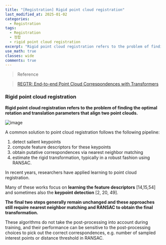 ```yaml
---
title: "[Registration] Rigid point cloud registration"
last_modified_at: 2025-01-02
categories:
  - Registration
tags:
  - Registration
  - 정합
  - rigid point cloud registration
excerpt: "Rigid point cloud registration refers to the problem of finding the optimal rotation and translation parameters that align two point clouds."
use_math: true
classes: wide
comments: true
---
```


> Reference

> [REGTR: End-to-end Point Cloud Correspondences with Transformers](https://openaccess.thecvf.com/content/CVPR2022/papers/Yew_REGTR_End-to-End_Point_Cloud_Correspondences_With_Transformers_CVPR_2022_paper.pdf)

### Rigid point cloud registration

**Rigid point cloud registration refers to the problem of finding the optimal rotation and translation parameters that align two point clouds.**

![image](https://github.com/user-attachments/assets/74ac24fb-843d-43c5-90b0-c0a026662cfa)

A common solution to point cloud registration follows the following pipeline: 

1. detect salient keypoints
2. compute feature descriptors for these keypoints
3. obtain putative correspondences via nearest neighbor matching
4. estimate the rigid transformation, typically in a robust fashion using RANSAC.

In recent years, researchers have applied learning to point cloud registration.

Many of these works focus on **learning the feature descriptors** [14,15,54] and sometimes also the **keypoint detection** [2, 20, 49].

**The final two steps generally remain unchanged and these approaches still require nearest neighbor matching and RANSAC to obtain the final transformation.**

These algorithms do not take the post-processing into account during training, and their performance can be sensitive to the post-processing choices to pick out the correct correspondences, e.g. number of sampled interest points or
distance threshold in RANSAC.
